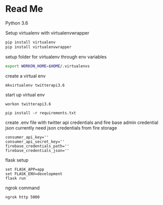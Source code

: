 # Read Me

Python 3.6

Setup virtualenv with virtualenvwrapper

```bash
pip install virtualenv
pip install virtualenvwrapper
```

setup folder for virtualenv through env variables

```bash
export WORKON_HOME=$HOME/.virtualenvs
```

create a virtual env

```bash
mkvirtualenv twitterapi3.6
```

start up virtual env

```#bash
workon twitterapi3.6
```

```#python
pip install -r requirements.txt
```

create .env file with twitter api credentials and fire base admin credential json
currently need json credentials from fire storage

```#bash
consumer_api_key=''
consumer_api_secret_key=''
firebase_credentials_path=''
firebase_credentials_json=''
```

flask setup

```#bash
set FLASK_APP=app
set FLASK_ENV=development
flask run
```

ngrok command

```#bash
ngrok http 5000
```
